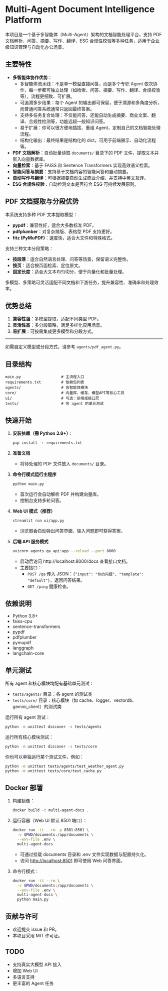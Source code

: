 
# Multi-Agent Document Intelligence Platform

本项目是一个基于多智能体（Multi-Agent）架构的文档智能处理平台，支持 PDF 文档解析、问答、摘要、写作、翻译、ESG 合规性校验等多种任务，适用于企业级知识管理与自动化办公场景。

## 主要特性

- **多智能体协作优势**：
  - 多智能体流水线：不是单一模型直接问答，而是多个专职 Agent 依次协作，每一步都可独立处理（如检索、问答、摘要、写作、翻译、合规校验等），流程更细致、可扩展。
  - 可追溯多步结果：每个 Agent 的输出都可保留，便于溯源和多角度分析，而普通问答系统通常只返回最终答案。
  - 支持多任务复合处理：不仅能问答，还能自动生成摘要、商业文案、翻译、合规性检测等，功能远超一般知识问答。
  - 易于扩展：你可以很方便地插拔、重组 Agent，定制自己的文档智能处理流程。
  - 结构化输出：最终结果是结构化的 dict，可用于前端展示、自动化流程等。
- **PDF 文档解析**：自动批量读取 `documents/` 目录下的 PDF 文件，提取文本并嵌入向量数据库。
- **向量检索**：基于 FAISS 和 Sentence Transformers 实现高效语义检索。
- **智能问答与摘要**：支持基于文档内容的智能问答和自动摘要。
- **自动写作与翻译**：可根据摘要自动生成商业介绍，并支持中英文互译。
- **ESG 合规性校验**：自动检测文本是否符合 ESG 可持续发展原则。

## PDF 文档提取与分段优势


本系统支持多种 PDF 文本提取模型：

- **pypdf**：兼容性好，适合大多数标准 PDF。
- **pdfplumber**：对复杂排版、表格型 PDF 支持更好。
- **fitz (PyMuPDF)**：速度快，适合大文件和特殊格式。

支持三种文本分段策略：

- **按段落**：适合自然语言处理、问答等场景，保留语义完整性。
- **按页**：适合按页面检索、定位原文。
- **固定长度**：适合大文本均匀切分，便于向量化和批量处理。

多模型、多策略可灵活适配不同文档和下游任务，提升兼容性、准确率和处理效率。

## 优势总结

1. **兼容性强**：多模型提取，适配不同类型 PDF。
2. **灵活性高**：多分段策略，满足多样化应用场景。
3. **易扩展**：可按需集成更多模型和分段方式。

---
如需自定义模型或分段方式，请参考 `agents/pdf_agent.py`。

## 目录结构

   ```
   main.py                  # 主流程入口
   requirements.txt         # 依赖包列表
   agents/                  # 各智能体模块
   core/                    # 向量库、缓存、模型API等核心工具
   ui/                      # 可选：前端或接口层
   tests/                   # 各 agent 的单元测试
   ```

## 快速开始

1. **安装依赖（需 Python 3.8+）**：

   ```bash
   pip install -r requirements.txt
   ```

2. **准备文档**
   - 将待处理的 PDF 文件放入 `documents/` 目录。

3. **命令行模式运行主程序**

   ```bash
   python main.py
   ```

   - 首次运行会自动解析 PDF 并构建向量库。
   - 控制台支持多轮问答。


4. **Web UI 模式（推荐）**

   ```bash
   streamlit run ui/app.py
   ```

   - 浏览器会自动弹出问答界面，输入问题即可获得答案。

5. **后端 API 服务模式**

   ```bash
   uvicorn agents.qa_api:app --reload --port 8000
   ```

   - 启动后访问 http://localhost:8000/docs 查看接口文档。
   - 主要接口：
     - `POST /qa` 传入 JSON：`{"input": "你的问题", "template": "default"}`，返回问答结果。
     - `GET /ping` 健康检查。

## 依赖说明

- Python 3.8+
- faiss-cpu
- sentence-transformers
- pypdf
- pdfplumber
- pymupdf
- langgraph
- langchain-core



## 单元测试

所有 agent 和核心模块均配有基础单元测试：

- `tests/agents/` 目录：各 agent 的测试类
- `tests/core/` 目录：核心模块（如 cache、logger、vectordb、gemini_client）的测试类

运行所有 agent 测试：

```bash
python -m unittest discover -s tests/agents
```

运行所有核心模块测试：

```bash
python -m unittest discover -s tests/core
```

你也可以单独运行某个测试文件，例如：

```bash
python -m unittest tests/agents/test_weather_agent.py
python -m unittest tests/core/test_cache.py
```


## Docker 部署

1. 构建镜像：

   ```bash
   docker build -t multi-agent-docs .
   ```

2. 运行容器（Web UI 默认 8501 端口）：

   ```bash
   docker run -it --rm -p 8501:8501 \
     -v $PWD/documents:/app/documents \
     --env-file .env \
     multi-agent-docs
   ```

   - 可通过挂载 documents 目录和 .env 文件实现数据与配置持久化。
   - 访问 [http://localhost:8501](http://localhost:8501) 即可使用 Web 问答界面。

3. 命令行模式：

   ```bash
   docker run -it --rm \
     -v $PWD/documents:/app/documents \
     --env-file .env \
     multi-agent-docs \
     python main.py
   ```

## 贡献与许可

- 欢迎提交 issue 和 PR。
- 本项目采用 MIT 许可证。

## TODO

- 支持真实大模型 API 接入
- 增加 Web UI
- 多语言支持
- 更丰富的 Agent 任务
